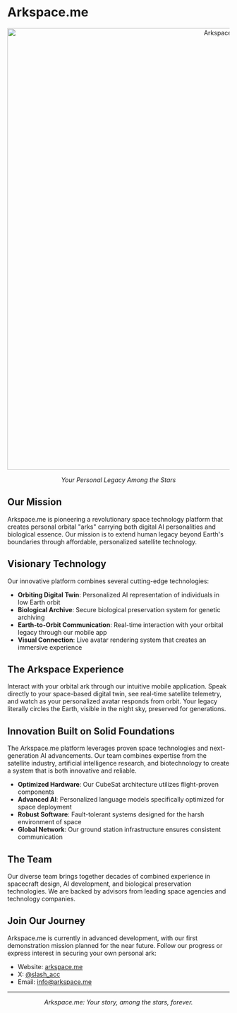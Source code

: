 # Arkspace.me

<p align="center">
  <img src="https://arkspace.me/assets/images/image04.jpg?v=081eee91" alt="Arkspace.me Logo" width="1000"/>
</p>

<p align="center">
  <em>Your Personal Legacy Among the Stars</em>
</p>

## Our Mission

Arkspace.me is pioneering a revolutionary space technology platform that creates personal orbital "arks" carrying both digital AI personalities and biological essence. Our mission is to extend human legacy beyond Earth's boundaries through affordable, personalized satellite technology.

## Visionary Technology

Our innovative platform combines several cutting-edge technologies:

- **Orbiting Digital Twin**: Personalized AI representation of individuals in low Earth orbit
- **Biological Archive**: Secure biological preservation system for genetic archiving
- **Earth-to-Orbit Communication**: Real-time interaction with your orbital legacy through our mobile app
- **Visual Connection**: Live avatar rendering system that creates an immersive experience

## The Arkspace Experience

Interact with your orbital ark through our intuitive mobile application. Speak directly to your space-based digital twin, see real-time satellite telemetry, and watch as your personalized avatar responds from orbit. Your legacy literally circles the Earth, visible in the night sky, preserved for generations.

## Innovation Built on Solid Foundations

The Arkspace.me platform leverages proven space technologies and next-generation AI advancements. Our team combines expertise from the satellite industry, artificial intelligence research, and biotechnology to create a system that is both innovative and reliable.

- **Optimized Hardware**: Our CubeSat architecture utilizes flight-proven components
- **Advanced AI**: Personalized language models specifically optimized for space deployment
- **Robust Software**: Fault-tolerant systems designed for the harsh environment of space
- **Global Network**: Our ground station infrastructure ensures consistent communication

## The Team

Our diverse team brings together decades of combined experience in spacecraft design, AI development, and biological preservation technologies. We are backed by advisors from leading space agencies and technology companies.

## Join Our Journey

Arkspace.me is currently in advanced development, with our first demonstration mission planned for the near future. Follow our progress or express interest in securing your own personal ark:

- Website: [arkspace.me](https://arkspace.me)
- X: [@slash_acc](https://twitter.com/slash_acc)
- Email: info@arkspace.me

---

<p align="center">
  <em>Arkspace.me: Your story, among the stars, forever.</em>
</p>
